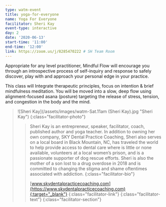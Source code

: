 ```yaml
---
type: watm-event
title: yoga-for-everyone
name: Yoga For Everyone
facilitator: Sheri Kay
event-type: interactive
day: 2
date: '2020-06-13'
start-time: '11:00'
end-time: '12:00'
link: https://zoom.us/j/8285470222 # SH Team Room
---
```


Appropriate for any level practitioner, Mindful Flow will encourage you through an introspective process of self-inquiry and response to safely discover, play with and approach your personal edge in your practice.

This class will Integrate therapeutic principles, focus on intention & brief mindfulness meditation. You will be moved into a slow, deep flow using alignment-focused asana (posture) targeting the release of stress, tension, and congestion in the body and the mind.

> ![Sheri Kay](/assets/images/watm-Sat.11am (Sheri Kay).jpg "Sheri Kay")
> {:class="facilitator-photo"}
>
> > Sheri Kay is an entrepreneur, speaker, facilitator, coach, published author and yoga teacher. In addition to owning her own company, SKY Dental Practice Coaching, Sheri also  serves on a local board in Black Mountain, NC,  has traveled the world to help provide access to dental care where is little or none available, volunteers at a local women’s prison, and is a passionate supporter of dog rescue efforts. Sheri is also the mother of a son lost to a drug overdose in 2018 and is committed to changing the stigma and shame oftentimes associated with addiction.
> > {:class="facilitator-bio"}
> >
> > [www.skydentalpracticecoaching.com](https://www.skydentalpracticecoaching.com){:target="_blank"}
> > {:class="facilitator-link"}
> {:class="facilitator-text"}
{:class="facilitator-section"}
